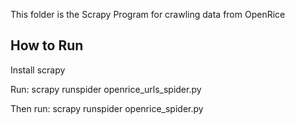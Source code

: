 This folder is the Scrapy Program for crawling data from OpenRice

## How to Run

Install scrapy

Run: scrapy runspider openrice_urls_spider.py

Then run: scrapy runspider openrice_spider.py
